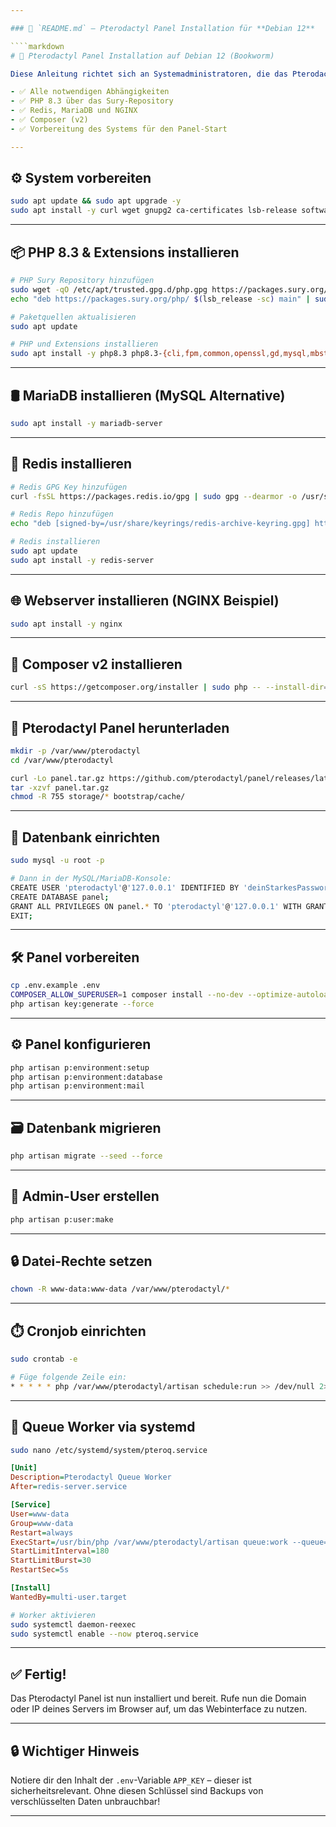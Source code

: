 ```yaml
---

### 📄 `README.md` — Pterodactyl Panel Installation für **Debian 12**

````markdown
# 🧩 Pterodactyl Panel Installation auf Debian 12 (Bookworm)

Diese Anleitung richtet sich an Systemadministratoren, die das Pterodactyl Panel auf einem frischen **Debian 12 Server** installieren möchten. Die Anleitung beinhaltet:

- ✅ Alle notwendigen Abhängigkeiten
- ✅ PHP 8.3 über das Sury-Repository
- ✅ Redis, MariaDB und NGINX
- ✅ Composer (v2)
- ✅ Vorbereitung des Systems für den Panel-Start

---
```


## ⚙️ System vorbereiten

```bash
sudo apt update && sudo apt upgrade -y
sudo apt install -y curl wget gnupg2 ca-certificates lsb-release software-properties-common apt-transport-https unzip tar git
````

---

## 📦 PHP 8.3 & Extensions installieren

```bash
# PHP Sury Repository hinzufügen
sudo wget -qO /etc/apt/trusted.gpg.d/php.gpg https://packages.sury.org/php/apt.gpg
echo "deb https://packages.sury.org/php/ $(lsb_release -sc) main" | sudo tee /etc/apt/sources.list.d/php.list

# Paketquellen aktualisieren
sudo apt update

# PHP und Extensions installieren
sudo apt install -y php8.3 php8.3-{cli,fpm,common,openssl,gd,mysql,mbstring,tokenizer,bcmath,xml,curl,zip}
```

---

## 🛢️ MariaDB installieren (MySQL Alternative)

```bash
sudo apt install -y mariadb-server
```

---

## 🧠 Redis installieren

```bash
# Redis GPG Key hinzufügen
curl -fsSL https://packages.redis.io/gpg | sudo gpg --dearmor -o /usr/share/keyrings/redis-archive-keyring.gpg

# Redis Repo hinzufügen
echo "deb [signed-by=/usr/share/keyrings/redis-archive-keyring.gpg] https://packages.redis.io/deb $(lsb_release -cs) main" | sudo tee /etc/apt/sources.list.d/redis.list

# Redis installieren
sudo apt update
sudo apt install -y redis-server
```

---

## 🌐 Webserver installieren (NGINX Beispiel)

```bash
sudo apt install -y nginx
```

---

## 🎼 Composer v2 installieren

```bash
curl -sS https://getcomposer.org/installer | sudo php -- --install-dir=/usr/local/bin --filename=composer
```

---

## 📁 Pterodactyl Panel herunterladen

```bash
mkdir -p /var/www/pterodactyl
cd /var/www/pterodactyl

curl -Lo panel.tar.gz https://github.com/pterodactyl/panel/releases/latest/download/panel.tar.gz
tar -xzvf panel.tar.gz
chmod -R 755 storage/* bootstrap/cache/
```

---

## 🧩 Datenbank einrichten

```bash
sudo mysql -u root -p

# Dann in der MySQL/MariaDB-Konsole:
CREATE USER 'pterodactyl'@'127.0.0.1' IDENTIFIED BY 'deinStarkesPasswort';
CREATE DATABASE panel;
GRANT ALL PRIVILEGES ON panel.* TO 'pterodactyl'@'127.0.0.1' WITH GRANT OPTION;
EXIT;
```

---

## 🛠️ Panel vorbereiten

```bash
cp .env.example .env
COMPOSER_ALLOW_SUPERUSER=1 composer install --no-dev --optimize-autoloader
php artisan key:generate --force
```

---

## ⚙️ Panel konfigurieren

```bash
php artisan p:environment:setup
php artisan p:environment:database
php artisan p:environment:mail
```

---

## 🗃️ Datenbank migrieren

```bash
php artisan migrate --seed --force
```

---

## 👤 Admin-User erstellen

```bash
php artisan p:user:make
```

---

## 🔒 Datei-Rechte setzen

```bash
chown -R www-data:www-data /var/www/pterodactyl/*
```

---

## ⏱️ Cronjob einrichten

```bash
sudo crontab -e

# Füge folgende Zeile ein:
* * * * * php /var/www/pterodactyl/artisan schedule:run >> /dev/null 2>&1
```

---

## 🔄 Queue Worker via systemd

```bash
sudo nano /etc/systemd/system/pteroq.service
```

```ini
[Unit]
Description=Pterodactyl Queue Worker
After=redis-server.service

[Service]
User=www-data
Group=www-data
Restart=always
ExecStart=/usr/bin/php /var/www/pterodactyl/artisan queue:work --queue=high,standard,low --sleep=3 --tries=3
StartLimitInterval=180
StartLimitBurst=30
RestartSec=5s

[Install]
WantedBy=multi-user.target
```

```bash
# Worker aktivieren
sudo systemctl daemon-reexec
sudo systemctl enable --now pteroq.service
```

---

## ✅ Fertig!

Das Pterodactyl Panel ist nun installiert und bereit. Rufe nun die Domain oder IP deines Servers im Browser auf, um das Webinterface zu nutzen.

---

## 🔒 Wichtiger Hinweis

Notiere dir den Inhalt der `.env`-Variable `APP_KEY` – dieser ist sicherheitsrelevant. Ohne diesen Schlüssel sind Backups von verschlüsselten Daten unbrauchbar!

---
```
